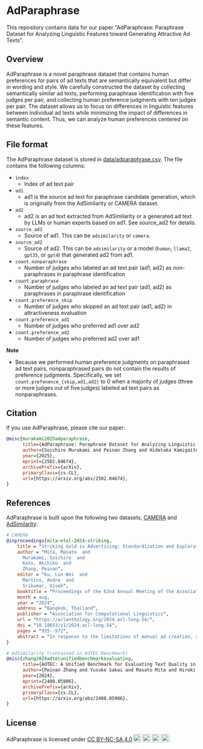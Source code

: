 # AdParaphrase

This repository contains data for our paper "AdParaphrase: Paraphrase Dataset for Analyzing Linguistic Features toward Generating Attractive Ad Texts".

## Overview

AdParaphrase is a novel paraphrase dataset that contains human preferences for pairs of ad texts that are semantically equivalent but differ in wording and style. We carefully constructed the dataset by collecting semantically similar ad texts, performing paraphrase identification with five judges per pair, and collecting human preference judgments with ten judges per pair. The dataset allows us to focus on differences in linguistic features between individual ad texts while minimizing the impact of differences in semantic content. Thus, we can analyze human preferences centered on these features.

## File format

The AdParaphrase dataset is stored in [data/adparaphrase.csv](data/adparaphrase.csv). The file contains the following columns:

- `index`
  - Index of ad text pair
- `ad1`
  - ad1 is the source ad text for paraphrase candidate generation, which is originally from the AdSimilarity or CAMERA dataset.
- `ad2`
  - ad2 is an ad text extracted from AdSimilarity or a generated ad text by LLMs or human experts based on ad1. See source_ad2 for details.
- `source_ad1`
  - Source of ad1. This can be `adsimilarity` or `camera`.
- `source_ad2`
  - Source of ad2. This can be `adsimilarity` or a model (`human`, `llama2`, `gpt35`, or `gpt4`) that generated ad2 from ad1.
- `count.nonparaphrase`
  - Number of judges who labeled an ad text pair (ad1, ad2) as non-paraphrases in paraphrase identification
- `count.paraphrase`
  - Number of judges who labeled an ad text pair (ad1, ad2) as paraphrases in paraphrase identification
- `count.preference_skip`
  - Number of judges who skipped an ad text pair (ad1, ad2) in attractiveness evaluation
- `count.preference_ad1`
  - Number of judges who preferred ad1 over ad2
- `count.preference_ad2`
  - Number of judges who preferred ad2 over ad1

**Note**

- Because we performed human preference judgments on paraphrased ad text pairs, nonparaphrased pairs do not contain the results of preference judgments. Specifically, we set `count.prefenence_{skip,ad1,ad2}` to 0 when a majority of judges (three or more judges out of five judges) labeled ad text pairs as nonparaphrases.

## Citation

If you use AdParaphrase, please cite our paper:

```bibtex
@misc{murakami2025adparaphrase,
      title={AdParaphrase: Paraphrase Dataset for Analyzing Linguistic Features toward Generating Attractive Ad Texts},
      author={Soichiro Murakami and Peinan Zhang and Hidetaka Kamigaito and Hiroya Takamura and Manabu Okumura},
      year={2025},
      eprint={2502.04674},
      archivePrefix={arXiv},
      primaryClass={cs.CL},
      url={https://arxiv.org/abs/2502.04674},
}
```

## References

AdParaphrase is built upon the following two datasets, [CAMERA](https://aclanthology.org/2024.acl-long.54/) and [AdSimilarity](https://arxiv.org/abs/2408.05906):

```bibtex
# CAMERA
@inproceedings{mita-etal-2024-striking,
    title = "Striking Gold in Advertising: Standardization and Exploration of Ad Text Generation",
    author = "Mita, Masato  and
      Murakami, Soichiro  and
      Kato, Akihiko  and
      Zhang, Peinan",
    editor = "Ku, Lun-Wei  and
      Martins, Andre  and
      Srikumar, Vivek",
    booktitle = "Proceedings of the 62nd Annual Meeting of the Association for Computational Linguistics (Volume 1: Long Papers)",
    month = aug,
    year = "2024",
    address = "Bangkok, Thailand",
    publisher = "Association for Computational Linguistics",
    url = "https://aclanthology.org/2024.acl-long.54/",
    doi = "10.18653/v1/2024.acl-long.54",
    pages = "955--972",
    abstract = "In response to the limitations of manual ad creation, significant research has been conducted in the field of automatic ad text generation (ATG). However, the lack of comprehensive benchmarks and well-defined problem sets has made comparing different methods challenging. To tackle these challenges, we standardize the task of ATG and propose a first benchmark dataset, CAMERA, carefully designed and enabling the utilization of multi-modal information and facilitating industry-wise evaluations. Our extensive experiments with a variety of nine baselines, from classical methods to state-of-the-art models including large language models (LLMs), show the current state and the remaining challenges. We also explore how existing metrics in ATG and an LLM-based evaluator align with human evaluations."
}

# AdSimilarity (contained in AdTEC Benchmark)
@misc{zhang2024adtecunifiedbenchmarkevaluating,
      title={AdTEC: A Unified Benchmark for Evaluating Text Quality in Search Engine Advertising},
      author={Peinan Zhang and Yusuke Sakai and Masato Mita and Hiroki Ouchi and Taro Watanabe},
      year={2024},
      eprint={2408.05906},
      archivePrefix={arXiv},
      primaryClass={cs.CL},
      url={https://arxiv.org/abs/2408.05906},
}
```

## License

<p xmlns:cc="http://creativecommons.org/ns#" xmlns:dct="http://purl.org/dc/terms/"><span property="dct:title">AdParaphrase</span> is licensed under <a href="https://creativecommons.org/licenses/by-nc-sa/4.0/?ref=chooser-v1" target="_blank" rel="license noopener noreferrer" style="display:inline-block;">CC BY-NC-SA 4.0<img style="height:22px!important;margin-left:3px;vertical-align:text-bottom;" src="https://mirrors.creativecommons.org/presskit/icons/cc.svg?ref=chooser-v1" alt=""><img style="height:22px!important;margin-left:3px;vertical-align:text-bottom;" src="https://mirrors.creativecommons.org/presskit/icons/by.svg?ref=chooser-v1" alt=""><img style="height:22px!important;margin-left:3px;vertical-align:text-bottom;" src="https://mirrors.creativecommons.org/presskit/icons/nc.svg?ref=chooser-v1" alt=""><img style="height:22px!important;margin-left:3px;vertical-align:text-bottom;" src="https://mirrors.creativecommons.org/presskit/icons/sa.svg?ref=chooser-v1" alt=""></a></p>
